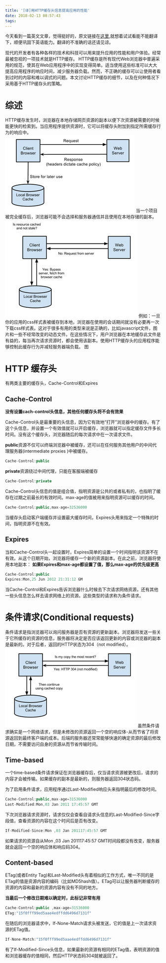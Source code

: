 ```yaml
---
title: '[译]用HTTP缓存头信息提高应用的性能'
date: 2018-02-13 08:57:43
tags:
---
```

今天看到一篇英文文章，觉得挺好的，原文链接在<a href="https://devcenter.heroku.com/articles/increasing-application-performance-with-http-cache-headers#http-cache-headers">这里</a>,就想着试试看能不能翻译下，顺便巩固下英语能力。翻译的不准确的话还请见谅。

<!--more-->
现代的开发者有各种各样的技术和科技可以用来提升应用的性能和用户体验。经常最被忽视的一项技术就是HTTP缓存。
HTTP缓存是所有现代Web浏览器中普遍采用的规范，使其在Web应用程序中的实现变得简单。适当使用这些标准可以大大提高应用程序的响应时间，减少服务器负载。然而，不正确的缓存可以让使用者看到过时的内容和难以调式的问题。本文讨论HTTP缓存的细节，以及在何种情况下采用基于HTTP缓存头的策略。

# 综述
HTTP缓存发生时，浏览器在本地存储网页资源的副本以便下次资源被需要的时候能更快的检索到。当应用程序提供资源时，它可以将缓存头附加到指定所需缓存行为的响应中。
![图片](https://raw.githubusercontent.com/licongwen/licongwen.github.io/gh-pages/images/yi1.jpg)
当一个项目被完全缓存后，浏览器可能不会选择和服务器通信并且使用在本地存储的副本。
![图片](https://raw.githubusercontent.com/licongwen/licongwen.github.io/gh-pages/images/yi2.jpg)
例如：一旦你的应用的css样式表被缓存到本地，浏览器在使用的会话期间就没有必要再一次下载css样式表。这对于很多有用的类型来说是正确的，比如javascript文件，图片和一些不经常改变的动态文件。在这些情况下，用户浏览器在本地缓存此文件是有益的，每当再次请求资源时，都会使用该副本。使用HTTP缓存头的应用程序能够控制此缓存行为并减轻服务器端负载。
图
# HTTP 缓存头
有两类主要的缓存头，Cache-Control和Expires

## Cache-Control

**没有设置cach-control头信息，其他任何缓存头将不会有效果**

Cache-Control头是最重要的头信息，因为它有效地“打开”浏览器中的缓存。有了这个头信息，并设置一个有效值就可以开启缓存，浏览器就可以指定缓存文件多长时间。没有这个缓存头，浏览器随后的每次请求中在一次请求文件。

**public**资源不仅可以终端浏览器中被缓存，还可以在任何服务其他用户的中间代理服务器(intermediate proxies )中被缓存。
```javascript
Cache-Control:public
```
**private**资源绕过中间代理，只能在客服端被缓存
```javascript
Cache-Control:private
```
Cache-Control头信息的值是组合值，指明资源是公共的或者私有的，也指明了缓存在过期之前最长的有效时间。max-age的值被用来指明资源可以缓存的时间。
```javascript
Cache-Control:public,max-age=32536000
```
当缓存头启动客户端缓存并设置最大缓存时间，Expires头用来指定一个特殊的时间，指明资源不在有效。

## Expires

当和Cache-Control头一起设置时，Expires简单的设置一个时间指明该资源不在有效。从这个日期开始，浏览器将缓存一个新的资源副本。在此之前，浏览器将使用本地副本：
**如果Expires和max-age都设置了值，那么max-age的优先级更高**
```javascript
Cache-Control:public
Expires:Mon,25 Jun 2012 21:31:12 GM
```
当Cache-Control和Expires告诉浏览器什么时候去下次请求网络资源，还有其他一些头信息怎么样去请求网络上的资源。这些类型的请求称为条件请求。

# 条件请求(Conditional requests)

条件请求是指浏览器可以询问服务器是否有资源的更新副本。浏览器将发送一些关于它所缓存的资源的信息，服务器将决定是否应该返回更新的内容或浏览器的副本是最新的。对于后者，返回的HTTP状态为304（not modified）。
![图片](https://raw.githubusercontent.com/licongwen/licongwen.github.io/gh-pages/images/yi3.jpg)
虽然条件请求确实是一个网络请求，但是未修改的资源返回一个空的响应体-从而节省了将资源返回到最终客户端的成本。后端的服务器还常常能够快速的确定资源的最后修改日期，不需要访问自身的资源从而节省传输时间。

## Time-based

一个time-based条件请求保证在浏览器缓存后，仅当请求资源被更改后，请求的内容才会被传输。如果缓存的副本是最新的，则服务器返回304状态码。

为了启用条件请求，应用程序通过Last-Modified响应头来指明最后的修改时间。
```javascript
Cache-Control:public,max-age=31536000
Last-Modified:Mon,03 Jan 2011 17:45:57 GMT
```
下次浏览器请求资源时，请求仅仅会查看自请求头信息的Last-Modified-Since字段值，查看资源的内容在这个时间后是否有改变。
```javascript
If-Modified-Since:Mon ,03 Jan 201117:45:57 GMT
```
如果请求的资源自从Mon ,03 Jan 201117:45:57 GMT时间段都没有改变，服务器就会返回一个空的响应体和响应码304。

## Content-based
ETag(或者Entity Tag)和Last-Modified头有着相似的工作方式，唯一不同的是ETag的值是资源内容的编码（比如MD5hash值）。ETag可以让服务器判断缓存的资源的内容和最新的资源内容有没有不同的地方。

**当最后一个修改日期难以确定时，此标记非常有用**
```javascript
Cache-Control:public ,max-age=31536000
ETag:"15f0fff99ed5aae4edffdd6496d7131f"
```
在随后的浏览器请求中，If-None-Match请求头被发送，它的值是上一次请求资源的ETag值。
```javascript
If-None-Match:"15f0fff99ed5aae4edffdd6496d7131f"
```
有了If-Modified-Since头信息，如果最新的资源有相同的ETag值，表明资源的值和浏览器缓存的值相同，然后HTTP状态码304就被返回了。
